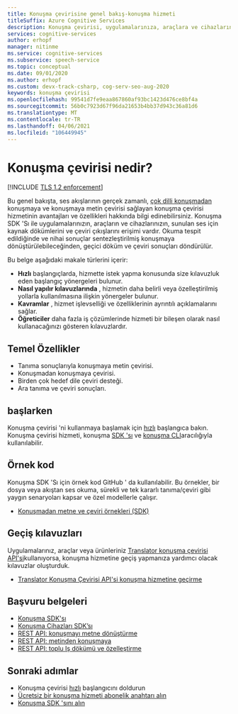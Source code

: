 ```yaml
---
title: Konuşma çevirisine genel bakış-konuşma hizmeti
titleSuffix: Azure Cognitive Services
description: Konuşma çevirisi, uygulamalarınıza, araçlara ve cihazlarınıza uçtan uca, gerçek zamanlı, çok dilli bir konuşma çevirisi eklemenize olanak tanır. Aynı API hem konuşmayı konuşmaya hem de konuşmayı metne çevirmek için kullanılabilir. Bu makale, konuşma çevirisi hizmetinin avantajları ve özelliklerine genel bir bakış sunar.
services: cognitive-services
author: erhopf
manager: nitinme
ms.service: cognitive-services
ms.subservice: speech-service
ms.topic: conceptual
ms.date: 09/01/2020
ms.author: erhopf
ms.custom: devx-track-csharp, cog-serv-seo-aug-2020
keywords: konuşma çevirisi
ms.openlocfilehash: 99541d7fe9eaa867860af93bc1423d476ce8bf4a
ms.sourcegitcommit: 56b0c7923d67f96da21653b4bb37d943c36a81d6
ms.translationtype: MT
ms.contentlocale: tr-TR
ms.lasthandoff: 04/06/2021
ms.locfileid: "106449945"
---
```

# <a name="what-is-speech-translation"></a>Konuşma çevirisi nedir?

[!INCLUDE [TLS 1.2 enforcement](../../../includes/cognitive-services-tls-announcement.md)]

Bu genel bakışta, ses akışlarının gerçek zamanlı, [çok dilli konuşmadan](language-support.md#speech-translation) konuşmaya ve konuşmaya metin çevirisi sağlayan konuşma çevirisi hizmetinin avantajları ve özellikleri hakkında bilgi edinebilirsiniz. Konuşma SDK 'Sı ile uygulamalarınızın, araçların ve cihazlarınızın, sunulan ses için kaynak dökümlerini ve çeviri çıkışlarını erişimi vardır. Okuma tespit edildiğinde ve nihai sonuçlar sentezleştirilmiş konuşmaya dönüştürülebileceğinden, geçici döküm ve çeviri sonuçları döndürülür.

Bu belge aşağıdaki makale türlerini içerir:

* **Hızlı** başlangıçlarda, hizmette istek yapma konusunda size kılavuzluk eden başlangıç yönergeleri bulunur.
* **Nasıl yapılır kılavuzlarında** , hizmetin daha belirli veya özelleştirilmiş yollarla kullanılmasına ilişkin yönergeler bulunur.
* **Kavramlar** , hizmet işlevselliği ve özelliklerinin ayrıntılı açıklamalarını sağlar.
* **Öğreticiler** daha fazla iş çözümlerinde hizmeti bir bileşen olarak nasıl kullanacağınızı gösteren kılavuzlardır.

## <a name="core-features"></a>Temel Özellikler

* Tanıma sonuçlarıyla konuşmaya metin çevirisi.
* Konuşmadan konuşmaya çevirisi.
* Birden çok hedef dile çeviri desteği.
* Ara tanıma ve çeviri sonuçları.

## <a name="get-started"></a>başlarken 

Konuşma çevirisi 'ni kullanmaya başlamak için [hızlı](get-started-speech-translation.md) başlangıca bakın. Konuşma çevirisi hizmeti, konuşma [SDK 'sı](speech-sdk.md) ve [konuşma CLI](spx-overview.md)aracılığıyla kullanılabilir.

## <a name="sample-code"></a>Örnek kod

Konuşma SDK 'Sı için örnek kod GitHub ' da kullanılabilir. Bu örnekler, bir dosya veya akıştan ses okuma, sürekli ve tek kararlı tanıma/çeviri gibi yaygın senaryoları kapsar ve özel modellerle çalışır.

* [Konuşmadan metne ve çeviri örnekleri (SDK)](https://github.com/Azure-Samples/cognitive-services-speech-sdk)

## <a name="migration-guides"></a>Geçiş kılavuzları

Uygulamalarınız, araçlar veya ürünleriniz [Translator konuşma çevirisi API'si](./how-to-migrate-from-translator-speech-api.md)kullanıyorsa, konuşma hizmetine geçiş yapmanıza yardımcı olacak kılavuzlar oluşturduk.

* [Translator Konuşma Çevirisi API'si konuşma hizmetine geçirme](how-to-migrate-from-translator-speech-api.md)

## <a name="reference-docs"></a>Başvuru belgeleri

* [Konuşma SDK'sı](./speech-sdk.md)
* [Konuşma Cihazları SDK’sı](speech-devices-sdk.md)
* [REST API: konuşmayı metne dönüştürme](rest-speech-to-text.md)
* [REST API: metinden konuşmaya](rest-text-to-speech.md)
* [REST API: toplu Iş dökümü ve özelleştirme](https://westus.dev.cognitive.microsoft.com/docs/services/speech-to-text-api-v3-0)

## <a name="next-steps"></a>Sonraki adımlar

* Konuşma çevirisi [hızlı](get-started-speech-translation.md) başlangıcını doldurun
* [Ücretsiz bir konuşma hizmeti abonelik anahtarı alın](overview.md#try-the-speech-service-for-free)
* [Konuşma SDK 'sını alın](speech-sdk.md)